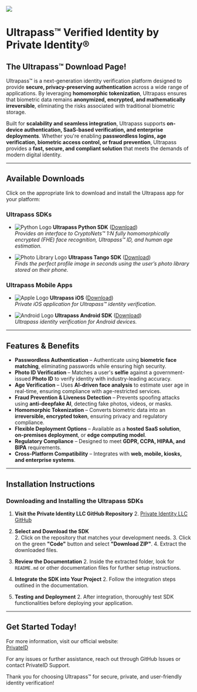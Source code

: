 ![](https://privateid-cms.s3.us-east-1.amazonaws.com/large_1_2_f8e1fee2ec.png)
# Ultrapass™ Verified Identity by Private Identity®
## The Ultrapass™ Download Page! 


Ultrapass™ is a next-generation identity verification platform designed to provide **secure, privacy-preserving authentication** across a wide range of applications. By leveraging **homomorphic tokenization**, Ultrapass ensures that biometric data remains **anonymized, encrypted, and mathematically irreversible**, eliminating the risks associated with traditional biometric storage.

Built for **scalability and seamless integration**, Ultrapass supports **on-device authentication, SaaS-based verification, and enterprise deployments**. Whether you're enabling **passwordless logins, age verification, biometric access control, or fraud prevention**, Ultrapass provides a **fast, secure, and compliant solution** that meets the demands of modern digital identity.

---

## Available Downloads

Click on the appropriate link to download and install the Ultrapass app for your platform:

### Ultrapass SDKs

- ![Python Logo](https://upload.wikimedia.org/wikipedia/commons/c/c3/Python-logo-notext.svg) **Ultrapass Python SDK** ([Download](https://github.com/privateid/cryptonets-python-sdk))  
	  *Provides an interface to CryptoNets™ 1:N fully homomorphically encrypted (FHE) face recognition, Ultrapass™ ID, and human age estimation.*

- ![Photo Library Logo](https://upload.wikimedia.org/wikipedia/commons/3/3a/Apps_photos.svg) **Ultrapass Tango SDK** ([Download](https://github.com/privateid/tango-python-sdk))  
	  *Finds the perfect profile image in seconds using the user’s photo library stored on their phone.*

### Ultrapass Mobile Apps

- ![Apple Logo](https://upload.wikimedia.org/wikipedia/commons/f/fa/Apple_logo_black.svg) **Ultrapass iOS** ([Download](https://github.com/privateid/cryptonets-ios))  
	  *Private iOS application for Ultrapass™ identity verification.*

- ![Android Logo](https://upload.wikimedia.org/wikipedia/commons/d/d7/Android_robot.svg) **Ultrapass Android SDK** ([Download](https://github.com/privateid/cryptonets-android-sdk))  
	  *Ultrapass identity verification for Android devices.*

---

## Features & Benefits

- **Passwordless Authentication** – Authenticate using **biometric face matching**, eliminating passwords while ensuring high security.
- **Photo ID Verification** – Matches a user's **selfie** against a government-issued **Photo ID** to verify identity with industry-leading accuracy.
- **Age Verification** – Uses **AI-driven face analysis** to estimate user age in real-time, ensuring compliance with age-restricted services.
- **Fraud Prevention & Liveness Detection** – Prevents spoofing attacks using **anti-deepfake AI**, detecting fake photos, videos, or masks.
- **Homomorphic Tokenization** – Converts biometric data into an **irreversible, encrypted token**, ensuring privacy and regulatory compliance.
- **Flexible Deployment Options** – Available as a **hosted SaaS solution**, **on-premises deployment**, or **edge computing model**.
- **Regulatory Compliance** – Designed to meet **GDPR, CCPA, HIPAA, and BIPA** requirements.
- **Cross-Platform Compatibility** – Integrates with **web, mobile, kiosks, and enterprise systems**.

---

## Installation Instructions

### Downloading and Installing the Ultrapass SDKs

1. **Visit the Private Identity LLC GitHub Repository**
   2. [Private Identity LLC GitHub](https://github.com/privateid)

2. **Select and Download the SDK**  
   2. Click on the repository that matches your development needs.
   3. Click on the green **"Code"** button and select **"Download ZIP"**.
   4. Extract the downloaded files.

3. **Review the Documentation**
   2. Inside the extracted folder, look for `README.md` or other documentation files for further setup instructions.

4. **Integrate the SDK into Your Project**
   2. Follow the integration steps outlined in the documentation.

5. **Testing and Deployment**
   2. After integration, thoroughly test SDK functionalities before deploying your application.

---

## Get Started Today!

For more information, visit our official website:  
[PrivateID](https://www.privateid.com)

For any issues or further assistance, reach out through GitHub Issues or contact PrivateID Support.

Thank you for choosing Ultrapass™ for secure, private, and user-friendly identity verification!
